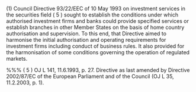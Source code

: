 (1) Council Directive 93/22/EEC of 10 May 1993 on investment services in the securities field ( 5 ) sought to establish the conditions under which authorised investment firms and banks could provide specified services or establish branches in other Member States on the basis of home country authorisation and supervision. To this end, that Directive aimed to harmonise the initial authorisation and operating requirements for investment firms including conduct of business rules. It also provided for the harmonisation of some conditions governing the operation of regulated markets.

%%% ( 5 ) OJ L 141, 11.6.1993, p. 27. Directive as last amended by Directive 2002/87/EC of the European Parliament and of the Council (OJ L 35, 11.2.2003, p. 1).